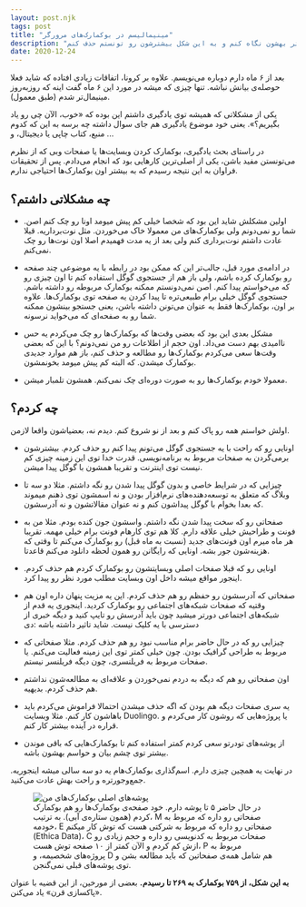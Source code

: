 ```yaml
---
layout: post.njk
tags: post
title: "مینیمالیسم در بوکمارک‌های مرورگر"
description: "از همون بچگی از تعداد زیاد بوکمارک خوشم نمیومد. تصمیم گرفتم یه بار دیگه دقیق‌تر بهشون نگاه کنم و به این شکل بیشترشون رو تونستم حذف کنم."
date: 2020-12-24
---
```


بعد از ۶ ماه دارم دوباره می‌نویسم. علاوه بر کرونا، اتفاقات زیادی افتاده که شاید فعلا حوصله‌ی بیانش نباشه. تنها چیزی که میشه در مورد این ۶ ماه گفت اینه که روزبه‌روز مینیمال‌تر شدم (طبق معمول).

یکی از مشکلاتی که همیشه توی یادگیری داشتم این بوده که «خوب، الآن چی رو یاد بگیریم؟». یعنی خود موضوع یادگیری هم جای سوال داشته چه برسه به این که کدوم منبع، کتاب چاپی یا دیجیتال، و ...

در راستای بحث یادگیری، بوکمارک کردن وبسایت‌ها یا صفحات وبی که از نظرم می‌تونستن مفید باشن، یکی از اصلی‌ترین کارهایی بود که انجام می‌دادم. پس از تحقیقات فراوان به این نتیجه رسیدم که به بیشتر اون بوکمارک‌ها احتیاجی ندارم.

## چه مشکلاتی داشتم؟

- اولین مشکلش شاید این بود که شخصا خیلی کم پیش میومد اونا رو چک کنم اصن. شما رو نمی‌دونم ولی بوکمارک‌های من معمولا خاک می‌خوردن. مثل نوت‌برداریه. قبلا عادت داشتم نوت‌برداری کنم ولی بعد از یه مدت فهمیدم اصلا اون نوت‌ها رو چک نمی‌کنم.

- در ادامه‌ی مورد قبل، جالب‌تر این که ممکن بود در رابطه با یه موضوعی چند صفحه رو بوکمارک کرده باشم، ولی باز هم از جستجوی گوگل استفاده کنم تا اون چیزی رو که می‌خواستم پیدا کنم. اصن نمی‌دونستم ممکنه بوکمارک مربوطه رو داشته باشم. جستجوی گوگل خیلی برام طبیعی‌تره تا پیدا کردن یه صفحه توی بوکمارک‌ها. علاوه بر اون، بوکمارک‌ها فقط یه عنوان می‌تونن داشته باشن، یعنی جستجو بینشون ممکنه شما رو به صفحه‌ای که می‌خواید نرسونه.

- مشکل بعدی این بود که بعضی وقت‌ها که بوکمارک‌ها رو چک می‌کردم یه حس ناامیدی بهم دست می‌داد. اون حجم از اطلاعات رو من نمی‌دونم؟ با این که بعضی وقت‌ها سعی می‌کردم بوکمارک‌ها رو مطالعه و حذف کنم، باز هم موارد جدیدی بوکمارک میشدن. که البته کم پیش میومد بخونمشون.

- معمولا خودم بوکمارک‌ها رو به صورت دوره‌ای چک نمی‌کنم. همشون تلمبار میشن.

## چه کردم؟

اولش خواستم همه رو پاک کنم و بعد از نو شروع کنم. دیدم نه، بعضیاشون واقعا لازمن.

- اونایی رو که راحت با یه جستجوی گوگل می‌تونم پیدا کنم رو حذف کردم. بیشترشون برمی‌گردن به صفحات مربوط به برنامه‌نویسی. قدرت خدا توی این زمینه چیزی کم نیست توی اینترنت و تقریبا همشون با گوگل پیدا میشن.

- چیزایی که در شرایط خاصی و بدون گوگل پیدا شدن رو نگه داشتم. مثلا دو سه تا وبلاگ که متعلق به توسعه‌دهنده‌های نرم‌افزار بودن و نه اسمشون توی ذهنم میموند که بعدا بخوام با گوگل پیداشون کنم و نه عنوان مقالاتشون و نه آدرسشون.

- صفحاتی رو که سخت پیدا شدن نگه داشتم. واسشون جون کنده بودم. مثلا من به فونت و طراحیش خیلی علاقه دارم. کلا هم توی کارهام فونت برام خیلی مهمه. تقریبا هر ماه میرم اون فونت‌های جدید (نسبت به ماه قبل) رو بوکمارک می‌کنم تا وقتی که هزینه‌شون جور بشه. اونایی که رایگانن رو همون لحظه دانلود می‌کنم قاعدتا.

- اونایی رو که قبلا صفحات اصلی وبسایتشون رو بوکمارک کردم هم حذف کردم. اینجور مواقع میشه داخل اون وبسایت مطلب مورد نظر رو پیدا کرد.

- صفحاتی که آدرسشون رو حفظم رو هم حذف کردم. این یه مزیت پنهان داره اون هم وقتیه که صفحات شبکه‌های اجتماعی رو بوکمارک کردید. اینجوری یه قدم از شبکه‌های اجتماعی دورتر میشید چون باید آدرسش رو تایپ کنید و دیگه خبری از دسترسی با یه کلیک نیست. شاید تاثیر داشته باشه :دی

- چیزایی رو که در حال حاضر برام مناسب نبود رو هم حذف کردم. مثلا صفحاتی که مربوط به طراحی گرافیک بودن. چون خیلی کمتر توی این زمینه فعالیت می‌کنم. یا صفحات مربوط به فریلنسری، چون دیگه فریلنسر نیستم.

- اون صفحاتی رو هم که دیگه به دردم نمی‌خوردن و علاقه‌ای به مطالعه‌شون نداشتم هم حذف کردم. بدیهیه.

- یه سری صفحات دیگه هم بودن که اگه حذف میشدن احتمالا فراموش می‌کردم باید باهاشون کار کنم. مثلا وبسایت Duolingo. یا پروژه‌هایی که روشون کار می‌کردم و قراره در آینده بیشتر کار کنم.
- از پوشه‌های تودرتو سعی کردم کمتر استفاده کنم تا بوکمارک‌هایی که باقی موندن بیشتر توی چشم بیان و حواسم بهشون باشه.

در نهایت یه همچین چیزی دارم. اسم‌گذاری بوکمارک‌هام یه دو سه سالی میشه اینجوریه. جمع‌وجورتره و راحت بهش عادت می‌کنید.

<figure>
<img src="{{ website.assetsPath }}/images/content/my-bookmarks-root.png" alt="پوشه‌های اصلی بوکمارک‌های من">
<figcaption>
در حال حاضر ۵ تا پوشه دارم. خود صفحه‌ی بوکمارک‌ها رو هم بوکمارک کردم (همون ستاره‌ی آبی). به ترتیب، M صفحاتی رو داره که مربوط به خودمه، E  صفحاتی رو داره که مربوط به شرکتی هست که توش کار میکنم (Ethica Data)، C صفحات مربوط به کدنویسی رو داره و حجم زیادی رو ازش کم کردم و الآن کمتر از ۱۰ صفحه توش هست، P مربوط به پروژه‌های شخصیمه، و D هم شامل همه‌ی صفحاتین که باید مطالعه بشن و توی پوشه‌های قبلی نمی‌گنجن.
</figcaption>
</figure>

**به این شکل، از ۷۵۹ بوکمارک به ۲۶۹ تا رسیدم.** بعضی از مورخین، از این قضیه با عنوان «پاکسازی قرن» یاد می‌کنن.
